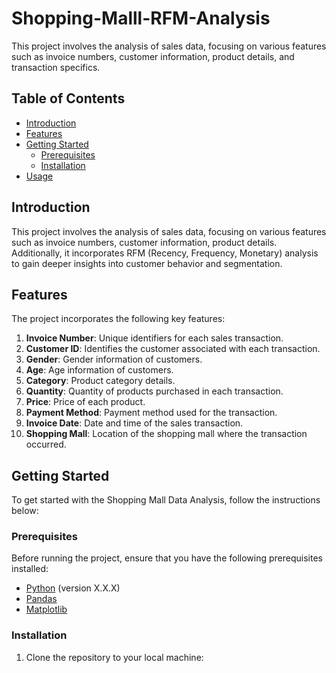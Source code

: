 # Shopping-Malll-RFM-Analysis

This project involves the analysis of sales data, focusing on various features such as invoice numbers, customer information, product details, and transaction specifics.

## Table of Contents
- [Introduction](#introduction)
- [Features](#features)
- [Getting Started](#getting-started)
  - [Prerequisites](#prerequisites)
  - [Installation](#installation)
- [Usage](#usage)

## Introduction

This project involves the analysis of sales data, focusing on various features such as invoice numbers, customer information, product details. Additionally, it incorporates RFM (Recency, Frequency, Monetary) analysis to gain deeper insights into customer behavior and segmentation.

## Features

The project incorporates the following key features:

1. **Invoice Number**: Unique identifiers for each sales transaction.
2. **Customer ID**: Identifies the customer associated with each transaction.
3. **Gender**: Gender information of customers.
4. **Age**: Age information of customers.
5. **Category**: Product category details.
6. **Quantity**: Quantity of products purchased in each transaction.
7. **Price**: Price of each product.
8. **Payment Method**: Payment method used for the transaction.
9. **Invoice Date**: Date and time of the sales transaction.
10. **Shopping Mall**: Location of the shopping mall where the transaction occurred.

## Getting Started

To get started with the Shopping Mall Data Analysis, follow the instructions below:

### Prerequisites

Before running the project, ensure that you have the following prerequisites installed:

- [Python](https://www.python.org/downloads/) (version X.X.X)
- [Pandas](https://pandas.pydata.org/pandas-docs/stable/getting_started/install.html)
- [Matplotlib](https://matplotlib.org/stable/users/installing.html)

### Installation

1. Clone the repository to your local machine:

